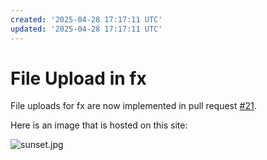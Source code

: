 ```yaml
---
created: '2025-04-28 17:17:11 UTC'
updated: '2025-04-28 17:17:11 UTC'
---
```


# File Upload in fx

File uploads for fx are now implemented in pull request [#21](https://github.com/rikhuijzer/fx/pull/21).

Here is an image that is hosted on this site:

![sunset.jpg](/files/64833aa85a35c10b1a9027ebd360b8241dba20b30c31f4316c31ca9b9b163405)
